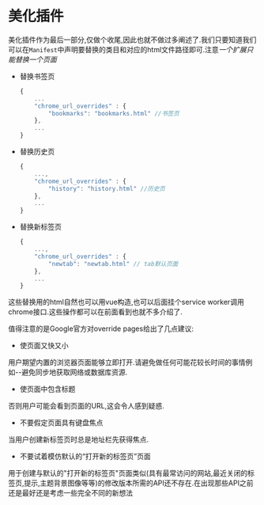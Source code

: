 # 美化插件

美化插件作为最后一部分,仅做个收尾,因此也就不做过多阐述了.我们只要知道我们可以在`Manifest`中声明要替换的类目和对应的html文件路径即可.注意*一个扩展只能替换一个页面*

+ 替换书签页

    ```js
    {
        ...
        "chrome_url_overrides" : {
            "bookmarks": "bookmarks.html" //书签页
        },
        ...
    }

    ```

+ 替换历史页

    ```js
    {
        ...,
        "chrome_url_overrides" : {
            "history": "history.html" //历史页
        },
        ...
    }
    ```

+ 替换新标签页

    ```js
    {
        ...,
        "chrome_url_overrides" : {
            "newtab": "newtab.html" // tab默认页面
        },
        ...
    }

    ```

这些替换用的html自然也可以用vue构造,也可以后面挂个service worker调用chrome接口.这些操作都可以在前面看到也就不多介绍了.

值得注意的是Google官方对override pages给出了几点建议:

+ 使页面又快又小

用户期望内置的浏览器页面能够立即打开.请避免做任何可能花较长时间的事情例如--避免同步地获取网络或数据库资源.

+ 使页面中包含标题

否则用户可能会看到页面的URL,这会令人感到疑惑.

+ 不要假定页面具有键盘焦点

当用户创建新标签页时总是地址栏先获得焦点.

+ 不要试着模仿默认的“打开新的标签页”页面

用于创建与默认的"打开新的标签页"页面类似(具有最常访问的网站,最近关闭的标签页,提示,主题背景图像等等)的修改版本所需的API还不存在.在出现那些API之前还是最好还是考虑一些完全不同的新想法
